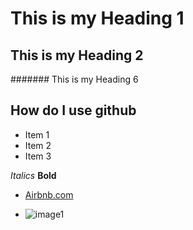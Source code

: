 # This is my Heading 1

## This is my Heading 2

####### This is my Heading 6

## How do I use github
- Item 1
- Item 2
- Item 3

*Italics*
**Bold**

- [Airbnb.com](https://www.Airbnb.com)

- ![image1](/www.google.com/search?q=vacation%20home%20images&tbm=isch&tbs=il:cl&rlz=1C1ASVC_enUS901US901&hl=en&sa=X&ved=0CAAQ1vwEahcKEwjQkKrIre3vAhUAAAAAHQAAAAAQBw&biw=1009&bih=919#imgrc=wewAK0ZSWjfcoM)
